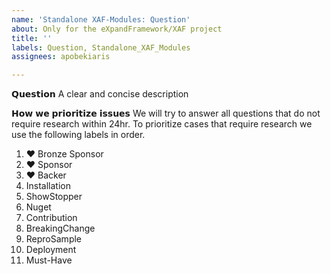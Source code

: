 ```yaml
---
name: 'Standalone XAF-Modules: Question'
about: Only for the eXpandFramework/XAF project
title: ''
labels: Question, Standalone_XAF_Modules
assignees: apobekiaris

---
```


𝗤𝘂𝗲𝘀𝘁𝗶𝗼𝗻
A clear and concise description

𝗛𝗼𝘄 𝘄𝗲 𝗽𝗿𝗶𝗼𝗿𝗶𝘁𝗶𝘇𝗲 𝗶𝘀𝘀𝘂𝗲𝘀
We will try to answer all questions that do not require research within 24hr.
To prioritize cases that require research we use the following labels in order.

01. ❤ Bronze Sponsor
02. ❤ Sponsor
03. ❤ Backer
04. Installation
05. ShowStopper
06. Nuget
07. Contribution
08. BreakingChange
09. ReproSample
10. Deployment
11. Must-Have
